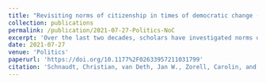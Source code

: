 ```yaml
---
title: "Revisiting norms of citizenship in times of democratic change (peer-reviewed journal article)"
collection: publications
permalink: /publication/2021-07-27-Politics-NoC
excerpt: 'Over the last two decades, scholars have investigated norms of citizenship by focusing primarily on "dutiful" and "engaged" norms. In the meantime, contemporary democracies have witnessed growing demands for more sustainable styles of living and increasing public support for authoritarian and populist ideas. These developments point to both a change and an expansion of conventional understandings and conceptions of what a "good citizen" in a democratic polity ought to do. Specifically, they raise questions about whether demands for more sustainability and increasing support for populist ideas establish new facets of democratic citizenship, and if so, how they can be meaningfully incorporated into existing images of citizenship. This study provides a re-conceptualization of citizenship norms and empirically tests a new measurement instrument using original data collected in Germany in 2019. The empirical application of an expanded set of items demonstrates the existence of more variegated facets of norms of citizenship, including norms to safeguard a sustainable future and distinct populist facets emphasizing the relevance of trust in authorities and experts as well as reliance on feelings and emotions. Contemporary conceptions of citizenship thus go beyond conventional distinctions between dutiful and engaged norms of citizenship.'
date: 2021-07-27
venue: 'Politics'
paperurl: 'https://doi.org/10.1177%2F02633957211031799'
citation: 'Schnaudt, Christian, van Deth, Jan W., Zorell, Carolin, and Theocharis, Yannis (2021). &quot;Revisiting norms of citizenship in times of democratic change.&quot; <i>Politics</i> (online first), 1-18.'
---
```

